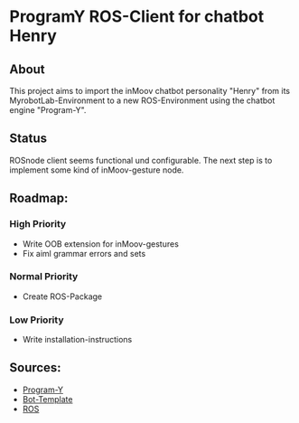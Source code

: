 # ProgramY ROS-Client for chatbot Henry
## About
This project aims to import the inMoov chatbot personality "Henry"
from its MyrobotLab-Environment to a new ROS-Environment
using the chatbot engine "Program-Y".

## Status
ROSnode client seems functional und configurable.
The next step is to implement some kind of inMoov-gesture node.

## Roadmap:
### High Priority
* Write OOB extension for inMoov-gestures
* Fix aiml grammar errors and sets
### Normal Priority
* Create ROS-Package
### Low Priority
* Write installation-instructions

## Sources:
* [Program-Y](https://github.com/keiffster/program-y)
* [Bot-Template](https://github.com/keiffster/template-y)
* [ROS](https://www.ros.org/)
